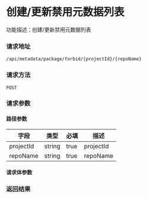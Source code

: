 # 创建/更新禁用元数据列表
功能描述：创建/更新禁用元数据列表

### 请求地址
```
/api/metadata/package/forbid/{projectId}/{repoName}
```

### 请求方法
`POST`
### 请求参数
#### 路径参数

| 字段 | 类型 | 必填 | 描述 |
| -------- | -------- | -------- | -------- |
| projectId     | string   | true       | projectId |
| repoName     | string   | true       | repoName |



#### 请求体参数
### 返回结果

